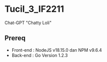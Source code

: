 # Tucil_3_IF2211
Chat-GPT "Chatty Loli"

## Prereq

- Front-end : NodeJS v18.15.0 dan NPM v9.6.4 
- Back-end : Go Version 1.2.3